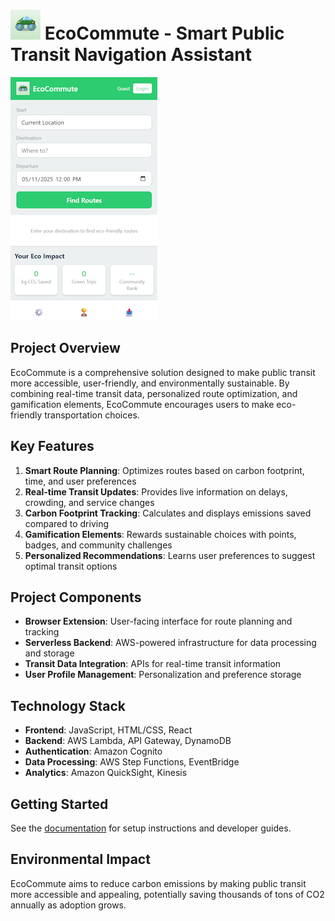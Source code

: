# ![Logo](icon48.png) EcoCommute - Smart Public Transit Navigation Assistant

![App](App.png)

## Project Overview
EcoCommute is a comprehensive solution designed to make public transit more accessible, user-friendly, and environmentally sustainable. By combining real-time transit data, personalized route optimization, and gamification elements, EcoCommute encourages users to make eco-friendly transportation choices.

## Key Features
1. **Smart Route Planning**: Optimizes routes based on carbon footprint, time, and user preferences
2. **Real-time Transit Updates**: Provides live information on delays, crowding, and service changes
3. **Carbon Footprint Tracking**: Calculates and displays emissions saved compared to driving
4. **Gamification Elements**: Rewards sustainable choices with points, badges, and community challenges
5. **Personalized Recommendations**: Learns user preferences to suggest optimal transit options

## Project Components
- **Browser Extension**: User-facing interface for route planning and tracking
- **Serverless Backend**: AWS-powered infrastructure for data processing and storage
- **Transit Data Integration**: APIs for real-time transit information
- **User Profile Management**: Personalization and preference storage

## Technology Stack
- **Frontend**: JavaScript, HTML/CSS, React
- **Backend**: AWS Lambda, API Gateway, DynamoDB
- **Authentication**: Amazon Cognito
- **Data Processing**: AWS Step Functions, EventBridge
- **Analytics**: Amazon QuickSight, Kinesis

## Getting Started
See the [documentation](/docs) for setup instructions and developer guides.

## Environmental Impact
EcoCommute aims to reduce carbon emissions by making public transit more accessible and appealing, potentially saving thousands of tons of CO2 annually as adoption grows.
